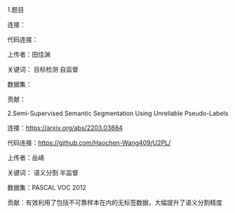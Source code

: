 
1.题目

连接：

代码连接：

上传者：田佳渊

关键词： 目标检测 自监督

数据集：

贡献：

2.Semi-Supervised Semantic Segmentation Using Unreliable Pseudo-Labels

连接：https://arxiv.org/abs/2203.03884

代码连接：https://github.com/Haochen-Wang409/U2PL/

上传者：岳崝

关键词： 语义分割 半监督

数据集：PASCAL VOC 2012

贡献：有效利用了包括不可靠样本在内的无标签数据，大幅提升了语义分割精度



